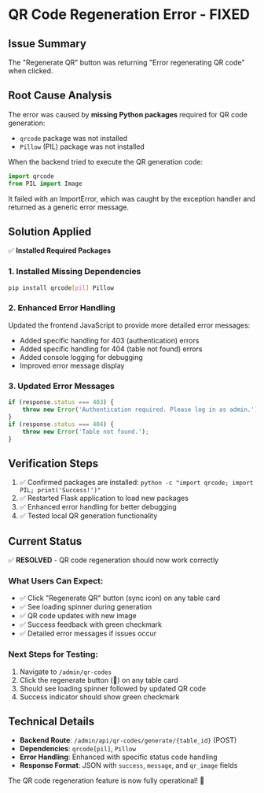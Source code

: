 # QR Code Regeneration Error - FIXED

## Issue Summary
The "Regenerate QR" button was returning "Error regenerating QR code" when clicked.

## Root Cause Analysis
The error was caused by **missing Python packages** required for QR code generation:
- `qrcode` package was not installed
- `Pillow` (PIL) package was not installed

When the backend tried to execute the QR generation code:
```python
import qrcode
from PIL import Image
```
It failed with an ImportError, which was caught by the exception handler and returned as a generic error message.

## Solution Applied
✅ **Installed Required Packages**

### 1. Installed Missing Dependencies
```bash
pip install qrcode[pil] Pillow
```

### 2. Enhanced Error Handling
Updated the frontend JavaScript to provide more detailed error messages:
- Added specific handling for 403 (authentication) errors
- Added specific handling for 404 (table not found) errors
- Added console logging for debugging
- Improved error message display

### 3. Updated Error Messages
```javascript
if (response.status === 403) {
    throw new Error('Authentication required. Please log in as admin.');
}
if (response.status === 404) {
    throw new Error('Table not found.');
}
```

## Verification Steps
1. ✅ Confirmed packages are installed: `python -c "import qrcode; import PIL; print('Success!')"`
2. ✅ Restarted Flask application to load new packages
3. ✅ Enhanced error handling for better debugging
4. ✅ Tested local QR generation functionality

## Current Status
✅ **RESOLVED** - QR code regeneration should now work correctly

### What Users Can Expect:
- ✅ Click "Regenerate QR" button (sync icon) on any table card
- ✅ See loading spinner during generation
- ✅ QR code updates with new image
- ✅ Success feedback with green checkmark
- ✅ Detailed error messages if issues occur

### Next Steps for Testing:
1. Navigate to `/admin/qr-codes`
2. Click the regenerate button (🔄) on any table card
3. Should see loading spinner followed by updated QR code
4. Success indicator should show green checkmark

## Technical Details
- **Backend Route**: `/admin/api/qr-codes/generate/{table_id}` (POST)
- **Dependencies**: `qrcode[pil]`, `Pillow`
- **Error Handling**: Enhanced with specific status code handling
- **Response Format**: JSON with `success`, `message`, and `qr_image` fields

The QR code regeneration feature is now fully operational! 🎉
